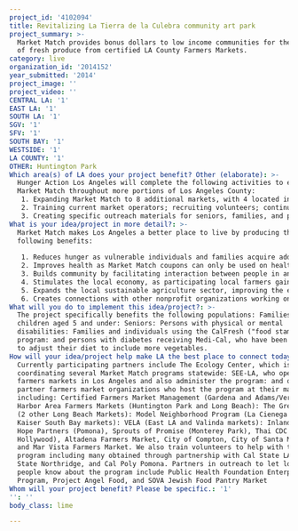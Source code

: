 ```yaml
---
project_id: '4102094'
title: Revitalizing La Tierra de la Culebra community art park
project_summary: >-
  Market Match provides bonus dollars to low income communities for the purchase
  of fresh produce from certified LA County Farmers Markets.
category: live
organization_id: '2014152'
year_submitted: '2014'
project_image: ''
project_video: ''
CENTRAL LA: '1'
EAST LA: '1'
SOUTH LA: '1'
SGV: '1'
SFV: '1'
SOUTH BAY: '1'
WESTSIDE: '1'
LA COUNTY: '1'
OTHER: Huntington Park
Which area(s) of LA does your project benefit? Other (elaborate): >-
  Hunger Action Los Angeles will complete the following activities to expand
  Market Match throughout more portions of Los Angeles County:
   1. Expanding Market Match to 8 additional markets, with 4 located in areas Hunger Action Los Angeles does not currently serve, especially the San Fernando Valley
   2. Training current market operators; recruiting volunteers; continuing administration of program at 18 markets; conducting meetings to coordinate promotion of Market Match activities with current and future Market Match partners; 
   3. Creating specific outreach materials for seniors, families, and persons with disabilities
What is your idea/project in more detail?: >-
  Market Match makes Los Angeles a better place to live by producing the
  following benefits:
   
   1. Reduces hunger as vulnerable individuals and families acquire additional resources to obtain more food. 
   2. Improves health as Market Match coupons can only be used on healthy items such as fresh apples, asparagus, beets and broccoli, rather than prepared foods that may be high in fat, salt and sugar. 
   3. Builds community by facilitating interaction between people in an open community space.
   4. Stimulates the local economy, as participating local farmers gain revenue generated by increased sales at the farmers’ market, rather than the money being sent out of state through the purchase of non-Californian produce. 
   5. Expands the local sustainable agriculture sector, improving the environment in the process.
   6. Creates connections with other nonprofit organizations working on similar issues, developing a network of readily available resources that participants can conveniently access.
What will you do to implement this idea/project?: >-
  The project specifically benefits the following populations: Families with
  children aged 5 and under: Seniors: Persons with physical or mental
  disabilities: Families and individuals using the CalFresh ("food stamp")
  program: and persons with diabetes receiving Medi-Cal, who have been advised
  to adjust their diet to include more vegetables.
How will your idea/project help make LA the best place to connect today? In LA2050?: >-
  Currently participating partners include The Ecology Center, which is
  coordinating several Market Match programs statewide: SEE-LA, who operate 7
  farmers markets in Los Angeles and also administer the program: and our
  partner farmers market organizations who host the program at their markets,
  including: Certified Farmers Market Management (Gardena and Adams/Vermont):
  Harbor Area Farmers Markets (Huntington Park and Long Beach): The Greener Good
  (2 other Long Beach Markets): Model Neighborhood Program (La Cienega and
  Kaiser South Bay markets): VELA (East LA and Valinda markets): Inland Valley
  Hope Partners (Pomona), Sprouts of Promise (Monterey Park), Thai CDC (East
  Hollywood), Altadena Farmers Market, City of Compton, City of Santa Monica,
  and Mar Vista Farmers Market. We also train volunteers to help with the
  program including many obtained through partnership with Cal State LA, Cal
  State Northridge, and Cal Poly Pomona. Partners in outreach to let low income
  people know about the program include Public Health Foundation Enterprises WIC
  Program, Project Angel Food, and SOVA Jewish Food Pantry Market
Whom will your project benefit? Please be specific.: '1'
'': ''
body_class: lime

---
```


